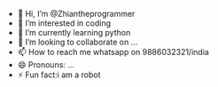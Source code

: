 - 👋 Hi, I’m @Zhiantheprogrammer
- 👀 I’m interested in coding
- 🌱 I’m currently learning python
- 💞️ I’m looking to collaborate on ...
- 📫 How to reach me whatsapp on 9886032321/india
- 😄 Pronouns: ...
- ⚡ Fun fact:i am a robot

<!---
Zhiantheprogrammer/Zhiantheprogrammer is a ✨ special ✨ repository because its `README.md` (this file) appears on your GitHub profile.
You can click the Preview link to take a look at your changes.
--->
